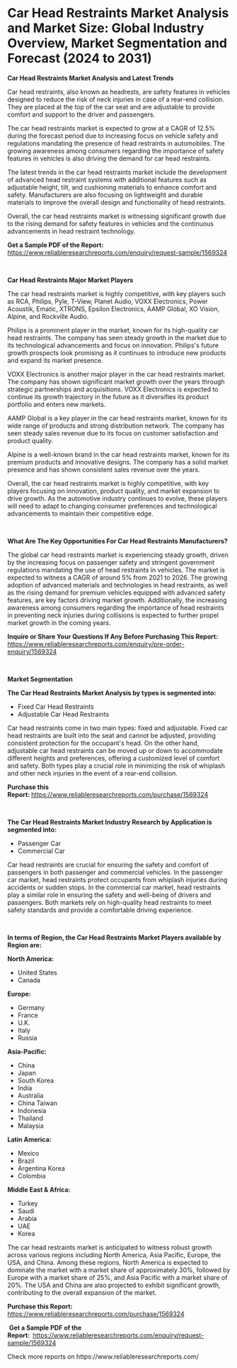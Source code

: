 <p><h1>Car Head Restraints Market Analysis and Market Size: Global Industry Overview, Market Segmentation and Forecast (2024 to 2031)</h1></p><p><strong>Car Head Restraints Market Analysis and Latest Trends</strong></p>
<p><p>Car head restraints, also known as headrests, are safety features in vehicles designed to reduce the risk of neck injuries in case of a rear-end collision. They are placed at the top of the car seat and are adjustable to provide comfort and support to the driver and passengers.</p><p>The car head restraints market is expected to grow at a CAGR of 12.5% during the forecast period due to increasing focus on vehicle safety and regulations mandating the presence of head restraints in automobiles. The growing awareness among consumers regarding the importance of safety features in vehicles is also driving the demand for car head restraints.</p><p>The latest trends in the car head restraints market include the development of advanced head restraint systems with additional features such as adjustable height, tilt, and cushioning materials to enhance comfort and safety. Manufacturers are also focusing on lightweight and durable materials to improve the overall design and functionality of head restraints.</p><p>Overall, the car head restraints market is witnessing significant growth due to the rising demand for safety features in vehicles and the continuous advancements in head restraint technology.</p></p>
<p><strong>Get a Sample PDF of the Report:&nbsp;</strong> <a href="https://www.reliableresearchreports.com/enquiry/request-sample/1569324">https://www.reliableresearchreports.com/enquiry/request-sample/1569324</a></p>
<p>&nbsp;</p>
<p><strong>Car Head Restraints Major Market Players</strong></p>
<p><p>The car head restraints market is highly competitive, with key players such as RCA, Philips, Pyle, T-View, Planet Audio, VOXX Electronics, Power Acoustik, Ematic, XTRONS, Epsilon Electronics, AAMP Global, XO Vision, Alpine, and Rockville Audio.</p><p>Philips is a prominent player in the market, known for its high-quality car head restraints. The company has seen steady growth in the market due to its technological advancements and focus on innovation. Philips's future growth prospects look promising as it continues to introduce new products and expand its market presence.</p><p>VOXX Electronics is another major player in the car head restraints market. The company has shown significant market growth over the years through strategic partnerships and acquisitions. VOXX Electronics is expected to continue its growth trajectory in the future as it diversifies its product portfolio and enters new markets.</p><p>AAMP Global is a key player in the car head restraints market, known for its wide range of products and strong distribution network. The company has seen steady sales revenue due to its focus on customer satisfaction and product quality.</p><p>Alpine is a well-known brand in the car head restraints market, known for its premium products and innovative designs. The company has a solid market presence and has shown consistent sales revenue over the years.</p><p>Overall, the car head restraints market is highly competitive, with key players focusing on innovation, product quality, and market expansion to drive growth. As the automotive industry continues to evolve, these players will need to adapt to changing consumer preferences and technological advancements to maintain their competitive edge.</p></p>
<p>&nbsp;</p>
<p><strong>What Are The Key Opportunities For Car Head Restraints Manufacturers?</strong></p>
<p><p>The global car head restraints market is experiencing steady growth, driven by the increasing focus on passenger safety and stringent government regulations mandating the use of head restraints in vehicles. The market is expected to witness a CAGR of around 5% from 2021 to 2026. The growing adoption of advanced materials and technologies in head restraints, as well as the rising demand for premium vehicles equipped with advanced safety features, are key factors driving market growth. Additionally, the increasing awareness among consumers regarding the importance of head restraints in preventing neck injuries during collisions is expected to further propel market growth in the coming years.</p></p>
<p><strong>Inquire or Share Your Questions If Any Before Purchasing This Report:</strong> <a href="https://www.reliableresearchreports.com/enquiry/pre-order-enquiry/1569324">https://www.reliableresearchreports.com/enquiry/pre-order-enquiry/1569324</a></p>
<p>&nbsp;</p>
<p><strong>Market Segmentation</strong></p>
<p><strong>The Car Head Restraints Market Analysis by types is segmented into:</strong></p>
<p><ul><li>Fixed Car Head Restraints</li><li>Adjustable Car Head Restraints</li></ul></p>
<p><p>Car head restraints come in two main types: fixed and adjustable. Fixed car head restraints are built into the seat and cannot be adjusted, providing consistent protection for the occupant's head. On the other hand, adjustable car head restraints can be moved up or down to accommodate different heights and preferences, offering a customized level of comfort and safety. Both types play a crucial role in minimizing the risk of whiplash and other neck injuries in the event of a rear-end collision.</p></p>
<p><strong>Purchase this Report:&nbsp;</strong><a href="https://www.reliableresearchreports.com/purchase/1569324">https://www.reliableresearchreports.com/purchase/1569324</a></p>
<p>&nbsp;</p>
<p><strong>The Car Head Restraints Market Industry Research by Application is segmented into:</strong></p>
<p><ul><li>Passenger Car</li><li>Commercial Car</li></ul></p>
<p><p>Car head restraints are crucial for ensuring the safety and comfort of passengers in both passenger and commercial vehicles. In the passenger car market, head restraints protect occupants from whiplash injuries during accidents or sudden stops. In the commercial car market, head restraints play a similar role in ensuring the safety and well-being of drivers and passengers. Both markets rely on high-quality head restraints to meet safety standards and provide a comfortable driving experience.</p></p>
<p>&nbsp;</p>
<p><strong>In terms of Region, the Car Head Restraints Market Players available by Region are:</strong></p>
<p>
    <p> <strong> North America: </strong>
        <ul>
            <li>United States</li>
            <li>Canada</li>
        </ul>
        </p> 
    <p> <strong> Europe: </strong>
        <ul>
            <li>Germany</li>
            <li>France</li>
            <li>U.K.</li>
            <li>Italy</li>
            <li>Russia</li>
        </ul>
        </p> 
    <p> <strong> Asia-Pacific: </strong>
        <ul>
            <li>China</li>
            <li>Japan</li>
            <li>South Korea</li>
            <li>India</li>
            <li>Australia</li>
            <li>China Taiwan</li>
            <li>Indonesia</li>
            <li>Thailand</li>
            <li>Malaysia</li>
        </ul>
        </p> 
    <p> <strong> Latin America: </strong>
        <ul>
            <li>Mexico</li>
            <li>Brazil</li>
            <li>Argentina Korea</li>
            <li>Colombia</li>
        </ul>
        </p> 
    <p> <strong> Middle East & Africa: </strong>
        <ul>
            <li>Turkey</li>
            <li>Saudi</li>
            <li>Arabia</li>
            <li>UAE</li>
            <li>Korea</li>
        </ul>
    </p>
    </p>
<p><p>The car head restraints market is anticipated to witness robust growth across various regions including North America, Asia Pacific, Europe, the USA, and China. Among these regions, North America is expected to dominate the market with a market share of approximately 30%, followed by Europe with a market share of 25%, and Asia Pacific with a market share of 20%. The USA and China are also projected to exhibit significant growth, contributing to the overall expansion of the market.</p></p>
<p><strong>Purchase this Report: </strong><a href="https://www.reliableresearchreports.com/purchase/1569324">https://www.reliableresearchreports.com/purchase/1569324</a></p>
<p>&nbsp;<strong>Get a Sample PDF of the Report:&nbsp;&nbsp;</strong><a href="https://www.reliableresearchreports.com/enquiry/request-sample/1569324">https://www.reliableresearchreports.com/enquiry/request-sample/1569324</a></p>
<p><strong></strong></p>
<p>Check more reports on https://www.reliableresearchreports.com/</p>